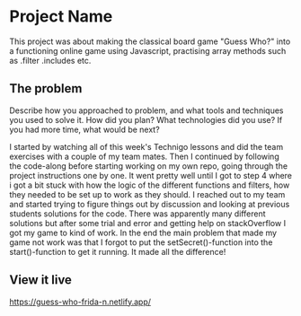 # Project Name

This project was about making the classical board game "Guess Who?" into a functioning online game using Javascript, practising array methods such as .filter .includes etc. 

## The problem

Describe how you approached to problem, and what tools and techniques you used to solve it. How did you plan? What technologies did you use? If you had more time, what would be next?

I started by watching all of this week's Technigo lessons and did the team exercises with a couple of my team mates. Then I continued by following the code-along before starting working on my own repo, going through the project instructions one by one. It went pretty well until I got to step 4 where i got a bit stuck with how the logic of the different functions and filters, how they needed to be set up to work as they should. I reached out to my team and started trying to figure things out by discussion and looking at previous students solutions for the code. There was apparently many different solutions but after some trial and error and getting help on stackOverflow I got my game to kind of work. In the end the main problem that made my game not work was that I forgot to put the setSecret()-function into the start()-function to get it running. It made all the difference!

## View it live

https://guess-who-frida-n.netlify.app/